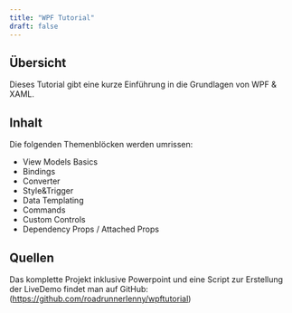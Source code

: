 ```yaml
---
title: "WPF Tutorial"
draft: false
---
```


## Übersicht

Dieses Tutorial gibt eine kurze Einführung in die Grundlagen von WPF & XAML. 

## Inhalt

Die folgenden Themenblöcken werden umrissen:
- View Models Basics
- Bindings
- Converter
- Style&Trigger
- Data Templating
- Commands
- Custom Controls
- Dependency Props / Attached Props

## Quellen

Das komplette Projekt inklusive Powerpoint und eine Script zur Erstellung der LiveDemo findet man auf GitHub: (https://github.com/roadrunnerlenny/wpftutorial)
